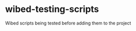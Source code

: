 wibed-testing-scripts
=====================

Wibed scripts being tested before adding them to the project

